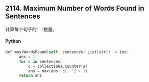 ## 2114. Maximum Number of Words Found in Sentences

计算每个句子的`' '`数量。 

#### Python
```swift
def mostWordsFound(self, sentences: List[str]) -> int:
      ans = 1
      for s in sentences:
          c = collections.Counter(s)
          ans = max(ans, c[' '] + 1)
      return ans
```
